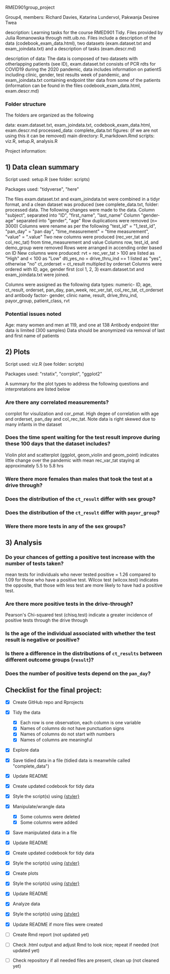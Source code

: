 RMED901group_project

Group4, members: Richard Davies, Katarina Lundervol, Pakwanja Desiree Twea


description: Learning tasks for the course RMED901 Tidy. Files provided by Julia Romanowska through mitt.uib.no. Files include a description of the data (codebook_exam_data.html), two datasets (exam.dataset.txt and exam_joindata.txt) and a description of tasks (exam.descr.md) 

description of data: The data is composed of two datasets with otherlapping patients (see ID), exam.dataset.txt consists of PCR rdts for COVID19 during the 2020 pandemic, data includes information on patientS including clinic, gender, test results week of pandemic, and exam_joindata.txt containing endpoint titer data from some of the patients (information can be found in the files codebook_exam_data.html, exam.descr.md)

### Folder structure
The folders are organized as the following

data: exam.dataset.txt, exam_joindata.txt, codebook_exam_data.html, exam.descr.md
processed_data: complete_data.txt
figures: (if we are not using this it can be removed)
main directory: R_markdown.Rmd
scripts: viz.R, setup.R, analysis.R


Project information:

## 1) Data clean summary

Script used: setup.R (see folder: scripts) 

Packages used: "tidyverse", "here"

The files exam.dataset.txt and exam_joindata.txt were combined in a tidyr format, and a clean dataset was produced (see complete_data.txt, folder: processed data. 
The following changes were made to the data. 
Column "subject", separated into "ID", "first_name", "last_name"
Column "gender-age" separated into "gender", "age"
Row duplications were removed (n= 3000)
Columns were rename as per the following "test_id" = "1_test_id", "pan_day" = "pan day", "time_measurement" = "time measurement", "value" = ".value"
Two new columns were produced (rec_ver_tat and col_rec_tat) from time_measurement and value
Columns row, test_id, and demo_group were removed
Rows were arranged in accending order based on ID
New columns were produced:  rvt = rec_ver_tat > 100 are listed as "High" and < 100 as "Low"
                            dti_yes_no = drive_thru_ind == 1 listed as "yes", otherwise "no"
                            ct_orderset = ct_result multipled by orderset
Columns were ordered with ID, age, gender first (col 1, 2, 3)
exam.dataset.txt and exam_joindata.txt were joined.

Columns were assigned as the following data types:
  numeric- ID, age, ct_result, orderset, pan_day, pan_week, rec_ver_tat, col_rec_tat, ct_orderset and antibody
  factor- gender, clinic name, result, drive_thru_ind, payor_group, patient_class, rvt


### Potential issues noted

Age: many women and men at 119, and one at 138
Antibody endpoint titer data is limited (300 samples)
Data should be anonymized via removal of last and first name of patients


## 2) Plots

Script used: viz.R (see folder: scripts) 

Packages used: "rstatix", "corrplot", "ggplot2"

A summary for the plot types to address the following questions and interpretations are listed below
### Are there any correlated measurements?
corrplot for visulization and cor_pmat. High degee of correlation with age and orderset, pan_day and col_rec_tat. Note data is right skewed due to many infants in the dataset

### Does the time spent waiting for the test result improve during these 100 days that the dataset includes?
Violin plot and scatterplot (ggplot, geom_violin and geom_point) indicates little change over the pandemic with mean rec_var_tat staying at approximately 5.5 to 5.8 hrs


### Were there more females than males that took the test at a drive through?
### Does the distribution of the `ct_result` differ with sex group?
### Does the distribution of the `ct_result` differ with `payor_group`?
### Were there more tests in any of the sex groups?


## 3) Analysis

### Do your chances of getting a positive test increase with the number of tests taken?

mean tests for individuals who never tested positive = 1.26 compared to 1.09 for those who have a positive test. Wilcox test (wilcox.test) indicates the opposite, that those with less test are more likely to have had a positive test.


### Are there more positive tests in the drive-through?

Pearson's Chi-squared test (chisq.test) indicate a greater incidence of positive tests through the drive through


### Is the age of the individual associated with whether the test result is negative or positive?

### Is there a difference in the distributions of `ct_results` between different outcome groups (`result`)?

### Does the number of positive tests depend on the `pan_day`?


## Checklist for the final project:
- [X] Create GitHub repo and Rprojects
- [X] Tidy the data
  - [x] Each row is one observation, each column is one variable
  - [x] Names of columns do not have punctuation signs
  - [x] Names of columns do not start with numbers
  - [x] Names of columns are meaningful
- [x] Explore data
- [X] Save tidied data in a file (tidied data is meanwhile called "complete_data")
- [x] Update README
- [x] Create updated codebook for tidy data
- [X] Style the script(s) using [{styler}](https://styler.r-lib.org/)

- [X] Manipulate/wrangle data
  - [X] Some columns were deleted
  - [X] Some columns were added
- [X] Save manipulated data in a file
- [X] Update README
- [X] Create updated codebook for tidy data
- [x] Style the script(s) using [{styler}](https://styler.r-lib.org/)

- [X] Create plots
- [X] Style the script(s) using [{styler}](https://styler.r-lib.org/)
- [X] Update README

- [X] Analyze data
- [X] Style the script(s) using [{styler}](https://styler.r-lib.org/)
- [X] Update README if more files were created

- [ ] Create Rmd report (not updated yet)
- [ ] Check .html output and adjust Rmd to look nice; repeat if needed (not updated yet)

- [ ] Check repository if all needed files are present, clean up (not cleaned yet)
